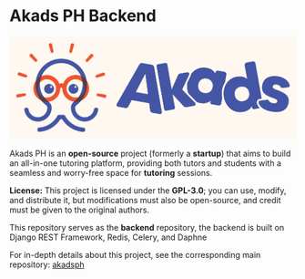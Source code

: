# Akads PH Backend

[![akads-logo](https://raw.githubusercontent.com/joshmanzano/akadsph/refs/heads/main/public/static/akads-standard-colored-with-background.jpg)](https://akadsph.org)

Akads PH is an **open-source** project (formerly a **startup**) that aims to build an all-in-one tutoring platform, providing both tutors and students with a seamless and worry-free space for **tutoring** sessions.

**License:** This project is licensed under the **GPL-3.0**; you can use, modify, and distribute it, but modifications must also be open-source, and credit must be given to the original authors.

This repository serves as the **backend** repository, the backend is built on Django REST Framework, Redis, Celery, and Daphne

For in-depth details about this project, see the corresponding main repository: [akadsph](https://github.com/joshmanzano/akadsph)
